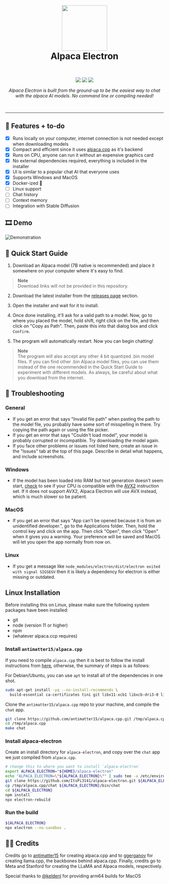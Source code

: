 <h1 align="center">
<sub>
<img src="https://raw.githubusercontent.com/ItsPi3141/alpaca-electron/main/icon/alpaca-chat-logo.png?raw=true" height=144>
</sub>
<br>
Alpaca Electron
</h3>
<br>
<p align="center">
  <img src="https://img.shields.io/badge/node.js-6DA55F?style=for-the-badge&logo=node.js&logoColor=white">
  <img src="https://img.shields.io/badge/Electron-191970?style=for-the-badge&logo=Electron&logoColor=white">
  <img src="https://img.shields.io/badge/Alpaca.cpp-%2300599C.svg?style=for-the-badge&logo=c%2B%2B&logoColor=white">
</p>
<p align="center"><i>Alpaca Electron is built from the ground-up to be the easiest way to chat with the alpaca AI models. No command line or compiling needed!</i></p>
<br>
<hr>

## 📃 Features + to-do

- [x] Runs locally on your computer, internet connection is not needed except when downloading models
- [x] Compact and efficient since it uses [alpaca.cpp](https://github.com/antimatter15/alpaca.cpp) as it's backend
- [x] Runs on CPU, anyone can run it without an expensive graphics card
- [x] No external dependencies required, everything is included in the installer
- [x] UI is similar to a popular chat AI that everyone uses
- [x] Supports Windows and MacOS
- [x] Docker-ized 🐋
- [ ] Linux support
- [ ] Chat history
- [ ] Context memory
- [ ] Integration with Stable Diffusion

## 🎞 Demo

![Demonstration](https://github.com/ItsPi3141/alpaca-electron/raw/main/demo.gif)

## 🚀 Quick Start Guide

1. Download an Alpaca model (7B native is recommended) and place it somewhere on your computer where it's easy to find.
> **Note**  
> Download links will not be provided in this repository.

2. Download the latest installer from the [releases page](https://github.com/ItsPi3141/alpaca-electron/releases) section.

3. Open the installer and wait for it to install.

4. Once done installing, it'll ask for a valid path to a model. Now, go to where you placed the model, hold shift, right click on the file, and then click on "Copy as Path". Then, paste this into that dialog box and click `Confirm`. 

5. The program will automatically restart. Now you can begin chatting!

> **Note**  
> The program will also accept any other 4 bit quantized .bin model files. If you can find other .bin Alpaca model files, you can use them instead of the one recommended in the Quick Start Guide to experiment with different models. As always, be careful about what you download from the internet.

## 🔧 Troubleshooting

### General
- If you get an error that says "Invalid file path" when pasting the path to the model file, you probably have some sort of misspelling in there. Try copying the path again or using the file picker.
- If you get an error that says "Couldn't load model", your model is probably corrupted or incompatible. Try downloading the model again.
- If you face other problems or issues not listed here, create an issue in the "Issues" tab at the top of this page. Describe in detail what happens, and include screenshots. 

### Windows
- If the model has been loaded into RAM but text generation doesn't seem start, [check](https://ark.intel.com/content/www/us/en/ark.html#@Processors) to see if your CPU is compatible with the [AVX2](https://edc.intel.com/content/www/us/en/design/ipla/software-development-platforms/client/platforms/alder-lake-desktop/12th-generation-intel-core-processors-datasheet-volume-1-of-2/002/intel-advanced-vector-extensions-2-intel-avx2/) instruction set. If it does not support AVX2, Alpaca Electron will use AVX instead, which is much slower so be patient. 

### MacOS
- If you get an error that says "App can't be opened because it is from an unidentified developer.", go to the Applications folder. Then, hold the control key and click on the app. Then click "Open", then click "Open" when it gives you a warning. Your preference will be saved and MacOS will let you open the app normally from now on. 

### Linux
- If you get a message like `node_modules/electron/dist/electron exited with signal SIGSEGV` then it is likely a dependency for electron is either missing or outdated.

## Linux Installation

Before installing this on Linux, please make sure the following system packages have been installed:

- git
- node (version 11 or higher)
- npm
- (whatever alpaca.ccp requires)

### Install `antimatter15/alpaca.cpp`
If you need to compile `alpaca.cpp` then it is best to follow the install instructions from [here](https://github.com/antimatter15/alpaca.cpp), otherwise, the summary of steps is as follows:

For Debian/Ubuntu, you can use `apt` to install all of the dependencies in one shot.

```bash
sudo apt-get install -yq --no-install-recommends \
  build-essential ca-certificates tini git libx11-xcb1 libxcb-dri3-0 libxtst6 libnss3 libatk-bridge2.0-0 libgtk-3-0 libxss1 libasound2 xorg openbox libatk-adaptor nodejs npm
```

Clone the `antimatter15/alpaca.cpp` repo to your machine, and compile the `chat` app.

```bash
git clone https://github.com/antimatter15/alpaca.cpp.git /tmp/alpaca.cpp
cd /tmp/alpaca.cpp
make chat
```

### Install alpaca-electron

Create an install directory for `alpaca-electron`, and copy over the `chat` app we just compiled from `alpaca.cpp`.

```bash
# change this to where you want to install `alpaca-electron`
export ALPACA_ELECTRON="${HOME}/alpaca-electron"
echo "ALPACA_ELECTRON=\"${ALPACA_ELECTRON}\"" | sudo tee -a /etc/environment
git clone https://github.com/ItsPi3141/alpaca-electron.git ${ALPACA_ELECTRON}
cp /tmp/alpaca.cpp/chat ${ALPACA_ELECTRON}/bin/chat
cd ${ALPACA_ELECTRON}
npm install
npx electron-rebuild
```

### Run the build

```bash
${ALPACA_ELECTRON}
npx electron --no-sandbox . 
```


## 👨‍💻 Credits

Credits go to [antimatter15](https://github.com/antimatter15/alpaca.cpp) for creating alpaca.cpp and to [ggerganov](https://github.com/ggerganov/llama.cpp) for creating llama.cpp, the backbones behind alpaca.cpp. Finally, credits go to Meta and Stanford for creating the LLaMA and Alpaca models, respectively.

Special thanks to [@keldenl](https://github.com/keldenl) for providing arm64 builds for MacOS
